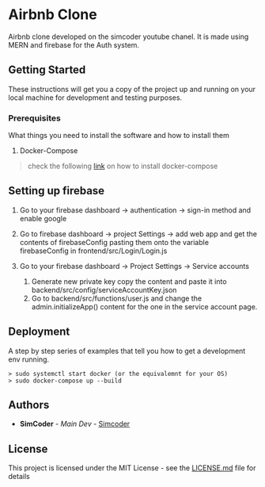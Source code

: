 # Airbnb Clone

Airbnb clone developed on the simcoder youtube chanel. It is made using MERN and firebase for the Auth system.

## Getting Started

These instructions will get you a copy of the project up and running on your local machine for development and testing purposes.


### Prerequisites

What things you need to install the software and how to install them

1. Docker-Compose


> check the following [link](https://docs.docker.com/compose/install/) on how to install docker-compose

## Setting up firebase

1. Go to your firebase dashboard -> authentication -> sign-in method and enable google
   
2. Go to firebase dashboard -> project Settings -> add web app and get the contents of firebaseConfig pasting them onto the variable firebaseConfig in frontend/src/Login/Login.js

3.  Go to your firebase dashboard -> Project Settings -> Service accounts
    1.  Generate new private key copy the content and paste it into backend/src/config/serviceAccountKey.json
    2.  Go to backend/src/functions/user.js and change the admin.initializeApp() content for the one in the service account page.

## Deployment

A step by step series of examples that tell you how to get a development env running.

```
> sudo systemctl start docker (or the equivalemnt for your OS)
> sudo docker-compose up --build
```

## Authors

* **SimCoder** - *Main Dev* - [Simcoder](https://simcoder.com)


## License

This project is licensed under the MIT License - see the [LICENSE.md](LICENSE.md) file for details




